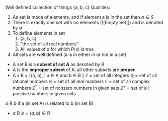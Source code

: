 Well defined collection of things {a, b, c}
Qualities:
1. As set is made of elements, and if element a is in the set then  $a\in S$ 
2. There is exactly one set with no elements ([[Empty Set]]) and is denoted by $\emptyset$
3. To define elements in set
	1. {a, b, c}
	2. "the set of all real numbers"
	3. All values of x for which P(x) is true
4. All sets are well defined  (a is in either in or not in a set)
- A set B is a **subset of set A** as denoted by B 
- A is the **improper subset** of A, all other subsets are **proper**
- A x B = {(a, b), | a $\in$ A and b $\in$ B }
$\mathbb{Z}$ = set of all integers
$\mathbb{Q}$ = set of all rational numbers
$\mathbb{R}$ = set of all real numbers
$\mathbb{C}$ = set of all complex numbers
$\mathbb{Z}^{*}$ = set of nonzero numbers in given sets 
$\mathbb{Z}^{+}$ = set of all positive numbers in given sets 

$a \mathrel{R} b$ if a (in set A) is related to b (in set B)
- $a \mathrel{R} b = (a,b)\in \mathrel{R}$